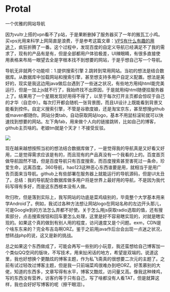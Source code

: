 # Protal
一个优雅的网站导航

因为vultr上搭的vpn看不了p站，于是果断删掉了服务器买了一年的搬瓦工小鸡。买vps光用来科学上网简直是浪费，于是参考这篇文章：[VPS有什么有趣的用途？](https://www.zhihu.com/question/24284566/answer/185583973)，疯狂折腾了一番。这个过程中，发现百度的自定义导航已经满足不了我的需求了，现有的产品有是有，但是全部都用户体验极差，UI辣眼睛，有很多直接使用表格来布局一眼望去全是字根本找不到想要的网站，于是乎想自己写一个导航。

导航无非就两个功能呗：1.提供搜索引擎 2.跳转到常用网站。当初的想法是结合数据库。从数据库中加载网站和搜索引擎，甚至想支持多用户自定义配置。想法是美好的，现实是我这边用java做后台遇到了一些迷之状况，有些地方用纯html能完美运行，但是一加上js就不行了，我始终找不出原因，于是就用纯html随便挂服务器上了。结果用了一个星期发现好用得不得了，以至于每次打开主页都会惊叹于自己的才华（自恋中）。每次打开都会随机一张背景图，而且UI设计上既能看到背景又能看到控件。自定义搜索引擎，不管是谷歌度娘，还是淘宝京东，甚至想搜github或maven都随你。网站分类tab，自动获取网站logo，基本不用鼠标滚轮就可以快速找到想要的网站。左下角fab，用来做个人向的链接跳转，比如自己的博客，github主页啥的。老娘tm就是个天才！不接受反驳。


![](http://p6sxs59ci.bkt.clouddn.com/o_1cafj3k7315m1uh9170kbsh1slva.png)

现在越来越想按照当初的想法结合数据库做了，一是觉得我的导航真是又好看又好用，二是觉得需求应该是有的，而且现有的产品真没有一个我看的上的。百度首页做导航固然不错，但是百度导航只有百度搜索，而百度搜索甚至害死过一条命，珍爱生命，远离百度。360导航，hao123这种恶心东西谁要是用，就相当于是用广告页面来当导航。github上有些部署在服务器上就能运行的导航源码，但是UI太丑了。总结：我的导航配合数据库做多用户将是世界上最好用的导航，不是因为我代码写得有多好，而是这东西根本没有人做。

吹归吹，但是落到实际上，我写网站的功底是菜鸡级别的，毕竟整个大学基本用来学Android了。例如，我试过各种方法想让网站logo在网站名称的左边开头那儿，可是Google到的方法怎么弄都不好使。关于怎么用js获取radio选取的值，还有搜索部分，点击搜索按钮和回车要怎么处理，这里是好不容易瞎实现的，对就是瞎实现的。如果这个真的做到有别人用的程度，访问速度又是个问题。exm，CDN是个啥东东来的？完全布吉岛啊ORZ。鉴于之前用java作后台会出现一点迷之状况，想转战php的说，这又是新的挑战。

总之如果这个东西做成了，可能会再写一些别的小玩意，我还蛮想给自己博客加一个类似QQ空间的版块，不写技术，用来扯闲话的地方，希望是双端的。说道这里，我也好想换个更酷炫的博客主题，作为私飞斋真的很想要二次元的主题了。之前有试过轻改过博客主题，但是我一只前端菜鸡很难办到吧ORZ。好羡慕别的大佬，知道的东西多，文章写得有水平，博客又酷炫，访问量又高。像我这种辣鸡，写的东西没有营养，访客约等于只有自己，写了啥都没有人看TAT，但是就算这样，我也会好好写博客的呢（擦干眼泪）。
